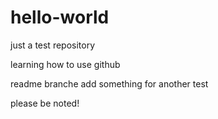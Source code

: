 # hello-world
just a test repository

learning how to use github

readme branche add something for another test 

please be noted!
